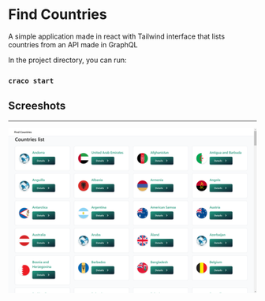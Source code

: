 # Find Countries

A simple application made in react with Tailwind interface that lists countries from an API made in GraphQL

In the project directory, you can run:

### `craco start`

## Screeshots
<hr/> 
<img alt="screenshot1" src="screenshot/screenshot1.png" style="max-height: 400px"/>
